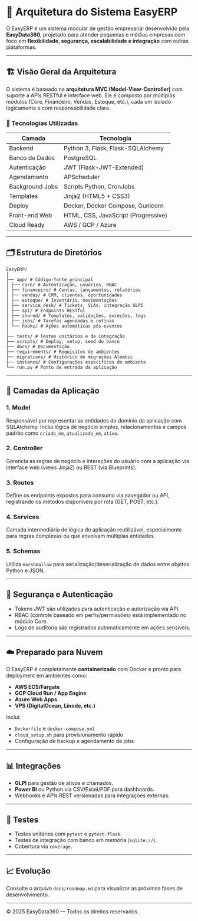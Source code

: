# 🧩 Arquitetura do Sistema EasyERP

O EasyERP é um sistema modular de gestão empresarial desenvolvido pela **EasyData360**, projetado para atender pequenas e médias empresas com foco em **flexibilidade, segurança, escalabilidade e integração** com outras plataformas.

---

## 🏗️ Visão Geral da Arquitetura

O sistema é baseado na **arquitetura MVC (Model-View-Controller)** com suporte a APIs RESTful e interface web. Ele é composto por múltiplos módulos (Core, Financeiro, Vendas, Estoque, etc.), cada um isolado logicamente e com responsabilidade clara.

### 🔧 Tecnologias Utilizadas

| Camada         | Tecnologia                            |
|----------------|----------------------------------------|
| Backend        | Python 3, Flask, Flask-SQLAlchemy      |
| Banco de Dados | PostgreSQL                             |
| Autenticação   | JWT (Flask-JWT-Extended)               |
| Agendamento    | APScheduler                            |
| Background Jobs| Scripts Python, CronJobs               |
| Templates      | Jinja2 (HTML5 + CSS3)                  |
| Deploy         | Docker, Docker Compose, Gunicorn       |
| Front-end Web  | HTML, CSS, JavaScript (Progressive)    |
| Cloud Ready    | AWS / GCP / Azure                      |

---

## 🗂️ Estrutura de Diretórios
```
EasyERP/
│
├── app/ # Código-fonte principal
│ ├── core/ # Autenticação, usuários, RBAC
│ ├── financeiro/ # Contas, lançamentos, relatórios
│ ├── vendas/ # CRM, clientes, oportunidades
│ ├── estoque/ # Inventário, movimentações
│ ├── service_desk/ # Tickets, SLAs, integração GLPI
│ ├── api/ # Endpoints RESTful
│ ├── shared/ # Templates, validações, exceções, logs
│ ├── jobs/ # Tarefas agendadas e rotinas
│ └── hooks/ # Ações automáticas pós-eventos
│
├── tests/ # Testes unitários e de integração
├── scripts/ # Deploy, setup, seed do banco
├── docs/ # Documentação
├── requirements/ # Requisitos de ambientes
├── migrations/ # Histórico de migrações Alembic
├── instance/ # Configurações específicas do ambiente
└── run.py # Ponto de entrada da aplicação

```

---

## 🧱 Camadas da Aplicação

### 1. **Model**
Responsável por representar as entidades do domínio da aplicação com SQLAlchemy. Inclui lógica de negócio simples, relacionamentos e campos padrão como `criado_em`, `atualizado_em`, `ativo`.

### 2. **Controller**
Gerencia as regras de negócio e interações do usuário com a aplicação via interface web (views Jinja2) ou REST (via Blueprints).

### 3. **Routes**
Define os endpoints expostos para consumo via navegador ou API, registrando os métodos disponíveis por rota (GET, POST, etc.).

### 4. **Services**
Camada intermediária de lógica de aplicação reutilizável, especialmente para regras complexas ou que envolvam múltiplas entidades.

### 5. **Schemas**
Utiliza `marshmallow` para serialização/deserialização de dados entre objetos Python e JSON.

---

## 🔐 Segurança e Autenticação

- Tokens JWT são utilizados para autenticação e autorização via API.
- RBAC (controle baseado em perfis/permissões) está implementado no módulo Core.
- Logs de auditoria são registrados automaticamente em ações sensíveis.

---

## ☁️ Preparado para Nuvem

O EasyERP é completamente **containerizado** com Docker e pronto para deployment em ambientes como:

- **AWS ECS/Fargate**
- **GCP Cloud Run / App Engine**
- **Azure Web Apps**
- **VPS (DigitalOcean, Linode, etc.)**

Inclui:
- `Dockerfile` e `docker-compose.yml`
- `cloud_setup.sh` para provisionamento rápido
- Configuração de backup e agendamento de jobs

---

## 📊 Integrações

- **GLPI** para gestão de ativos e chamados.
- **Power BI** ou Python via CSV/Excel/PDF para dashboards.
- Webhooks e APIs REST versionadas para integrações externas.

---

## 🧪 Testes

- Testes unitários com `pytest` e `pytest-flask`.
- Testes de integração com banco em memória (`sqlite://`).
- Cobertura via `coverage`.

---

## 📈 Evolução

Consulte o arquivo `docs/roadmap.md` para visualizar as próximas fases de desenvolvimento.

---

© 2025 EasyData360 — Todos os direitos reservados.